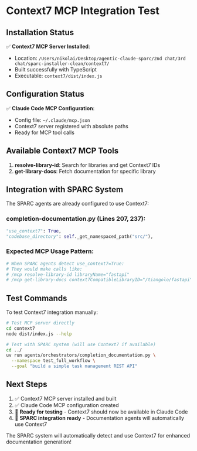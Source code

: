 # Context7 MCP Integration Test

## Installation Status
✅ **Context7 MCP Server Installed**: 
- Location: `/Users/nikolai/Desktop/agentic-claude-sparc/2nd chat/3rd chat/sparc-installer-clean/context7/`
- Built successfully with TypeScript
- Executable: `context7/dist/index.js`

## Configuration Status
✅ **Claude Code MCP Configuration**: 
- Config file: `~/.claude/mcp.json`
- Context7 server registered with absolute paths
- Ready for MCP tool calls

## Available Context7 MCP Tools
1. **resolve-library-id**: Search for libraries and get Context7 IDs
2. **get-library-docs**: Fetch documentation for specific library

## Integration with SPARC System
The SPARC agents are already configured to use Context7:

### completion-documentation.py (Lines 207, 237):
```python
"use_context7": True,
"codebase_directory": self._get_namespaced_path("src/"),
```

### Expected MCP Usage Pattern:
```python
# When SPARC agents detect use_context7=True:
# They would make calls like:
# /mcp resolve-library-id libraryName="fastapi"
# /mcp get-library-docs context7CompatibleLibraryID="/tiangolo/fastapi" topic="API documentation"
```

## Test Commands
To test Context7 integration manually:
```bash
# Test MCP server directly
cd context7
node dist/index.js --help

# Test with SPARC system (will use Context7 if available)
cd ../
uv run agents/orchestrators/completion_documentation.py \
  --namespace test_full_workflow \
  --goal "build a simple task management REST API"
```

## Next Steps
1. ✅ Context7 MCP server installed and built
2. ✅ Claude Code MCP configuration created  
3. 🔄 **Ready for testing** - Context7 should now be available in Claude Code
4. 🔄 **SPARC integration ready** - Documentation agents will automatically use Context7

The SPARC system will automatically detect and use Context7 for enhanced documentation generation!
